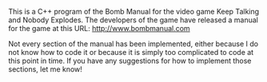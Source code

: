 This is a C++ program of the Bomb Manual for the video game Keep Talking and Nobody Explodes.  The developers of the game have released a manual for the game at this URL: http://www.bombmanual.com

Not every section of the manual has been implemented, either because I do not know how to code it or because it is simply too complicated to code at this point in time.  If you have any suggestions for how to implement those sections, let me know!
